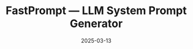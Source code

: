 ---
title: "FastPrompt — LLM System Prompt Generator"
date: 2025-03-13
externalUrl: "https://fastprompt.streamlit.app"
summary: "I got tired of writing system prompts, and generators online were too convoluted — so I built my own."
showReadingTime: false
_build:
  render: "false"
  list: "local"
---